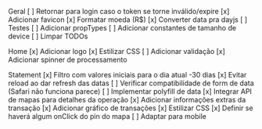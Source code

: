 Geral
[ ] Retornar para login caso o token se torne inválido/expire
[x] Adicionar favicon
[x] Formatar moeda (R\$)
[x] Converter data pra dayjs
[ ] Testes
[ ] Adicionar propTypes
[ ] Adicionar constantes de tamanho de device
[ ] Limpar TODOs

Home
[x] Adicionar logo
[x] Estilizar CSS
[ ] Adicionar validação
[x] Adicionar spinner de processamento

Statement
[x] Filtro com valores iniciais para o dia atual -30 dias
[x] Evitar reload ao dar refresh das datas
[ ] Verificar compatibilidade de form de data (Safari não funciona parece)
[ ] Implementar polyfill de data
[x] Integrar API de mapas para detalhes da operação
[x] Adicionar informações extras da transação
[x] Adicionar gráfico de transações
[x] Estilizar CSS
[x] Definir se haverá algum onClick do pin do mapa
[ ] Adaptar para mobile
